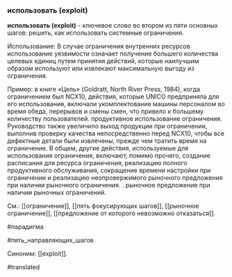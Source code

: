 ### использовать (exploit)

**использовать (exploit)** - ключевое слово во втором из пяти основных шагов: решить, как использовать системные ограничения.

Использование: В случае ограничения внутренних ресурсов использование уязвимости означает получение большего количества целевых единиц путем принятия действий, которые наилучшим образом используют или извлекают максимальную выгоду из ограничения.

Пример: в книге «Цель» (Goldratt, North River Press, 1984), когда ограничением был NCX10, действия, которые UNICO предприняла для его использования, включали укомплектование машины персоналом во время обеда, перерывов и смены смен, что привело к большему количеству пользователей. продуктивное использование ограничения. Руководство также увеличило выход продукции при ограничении, выполнив проверку качества непосредственно перед NCX10, чтобы все дефектные детали были извлечены, прежде чем тратить время на ограничение. В общем, другие действия, используемые для использования ограничения, включают, помимо прочего, создание расписания для ресурса ограничения, реализацию полного продуктивного обслуживания, сокращение времени настройки при ограничении и реализацию неопровержимого рыночного предложения при наличии рыночного ограничения. . рыночное предложение при наличии рыночных ограничений.

См.: [[ограничение]], [[пять фокусирующих шагов]], [[рыночное ограничение]], [[предложение от которого невозможно отказаться]].

#парадигма

#пять_направляющих_шагов

Синоним: [[exploit]].

#translated
